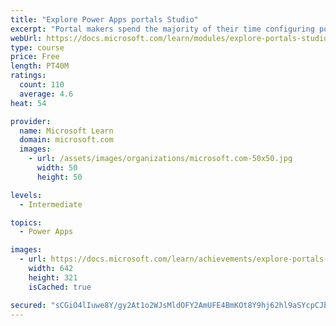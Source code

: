 ```yaml
---
title: "Explore Power Apps portals Studio"
excerpt: "Portal makers spend the majority of their time configuring portals by using Microsoft Power Apps portals Studio. It is important that portal makers have a full understanding of the capabilities and also the limitations of using portals Studio. This module will focus on understanding and using Power Apps portals Studio to create and customize portal websites. Power Apps portals Studio allows makers to add and configure webpages, layout components, static content, custom CSS files, entity lists, and entity forms."
webUrl: https://docs.microsoft.com/learn/modules/explore-portals-studio/
type: course
price: Free
length: PT40M
ratings:
  count: 110
  average: 4.6
heat: 54

provider:
  name: Microsoft Learn
  domain: microsoft.com
  images:
    - url: /assets/images/organizations/microsoft.com-50x50.jpg
      width: 50
      height: 50

levels:
  - Intermediate

topics:
  - Power Apps

images:
  - url: https://docs.microsoft.com/learn/achievements/explore-portals-studio-social.png
    width: 642
    height: 321
    isCached: true

secured: "sCGiO4lIuwe8Y/gy2At1o2WJsMldOFY2AmUFE4BmKOt8Y9hj62hl9aSYcpCJbsWjzYACwKBJTlAWWKa1OZNEouMNVNLPatp/KBc1iChbA5LZYi4KXDvU7TWboNB++/foYRTBsGd6vpoXL9lvYc4Thx/pe+zR5a0YufbSEyQlIMN3idu9WNLHbErmCrO9bpSsiXwI6I+W9Z7DYC1dQ1mvnFRWFyW5R9fNf187X85TjzlMCtYZHboyMAvZ92Y99KoosXEQ9ALjradrBm6dcZKqwwsVloq7yVRBHxZICl9RorFDVvnnQOuisqowjwC3764oj46XEZpaWWzxiESeEsnmrwyJLmCQNDe7exz6iWpYGCgXDwxZNW/uQbIHHWuMNbQL+zXsniIoNTZoMKNrhAyAhw==;r79jBFmTPZC/bjqacTC3fA=="
---
```


